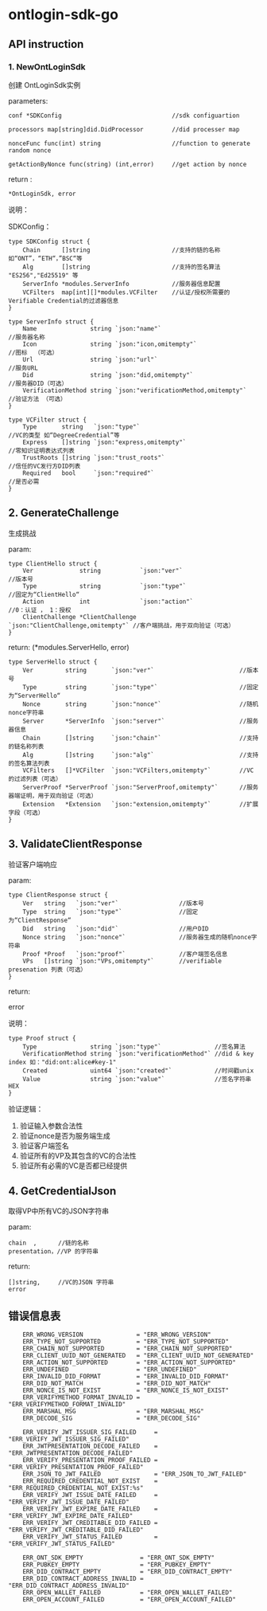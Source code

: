 # ontlogin-sdk-go
## API instruction

### 1. NewOntLoginSdk

创建 OntLoginSdk实例

parameters:

```
conf *SDKConfig                               //sdk configuartion

processors map[string]did.DidProcessor        //did processer map 

nonceFunc func(int) string                    //function to generate random nonce

getActionByNonce func(string) (int,error)     //get action by nonce
```



return :

```*OntLoginSdk, error```



说明：

SDKConfig：

```
type SDKConfig struct {
	Chain      []string                       //支持的链的名称 如“ONT”，“ETH“，”BSC“等
	Alg        []string                       //支持的签名算法  "ES256","Ed25519" 等
	ServerInfo *modules.ServerInfo            //服务器信息配置
	VCFilters  map[int][]*modules.VCFilter    //认证/授权所需要的Verifiable Credential的过滤器信息
}
```

```
type ServerInfo struct {
	Name               string `json:"name"`                             //服务器名称
	Icon               string `json:"icon,omitempty"`                   //图标  （可选）
	Url                string `json:"url"`                              //服务URL 
	Did                string `json:"did,omitempty"`                    //服务器DID（可选）
	VerificationMethod string `json:"verificationMethod,omitempty"`     //验证方法 （可选）
}
```

```
type VCFilter struct {
	Type       string   `json:"type"`                                   //VC的类型 如“DegreeCredential”等
	Express    []string `json:"express,omitempty"`                      //零知识证明表达式列表
	TrustRoots []string `json:"trust_roots"`                            //信任的VC发行方DID列表
	Required   bool     `json:"required"`                               //是否必需   
}
```



## 2. GenerateChallenge

生成挑战

param:

```
type ClientHello struct {
	Ver             string           `json:"ver"`                       //版本号
	Type            string           `json:"type"`                      //固定为“ClientHello“
	Action          int              `json:"action"`                    //0：认证 ， 1：授权
	ClientChallenge *ClientChallenge `json:"ClientChallenge,omitempty"` //客户端挑战，用于双向验证（可选）
}
```

return: (*modules.ServerHello, error)

```
type ServerHello struct {
	Ver         string       `json:"ver"`                        //版本号
	Type        string       `json:"type"`						 //固定为“ServerHello“
	Nonce       string       `json:"nonce"`                      //随机nonce字符串
	Server      *ServerInfo  `json:"server"`                     //服务器信息 
	Chain       []string     `json:"chain"`                      //支持的链名称列表 
	Alg         []string     `json:"alg"`                        //支持的签名算法列表
	VCFilters   []*VCFilter  `json:"VCFilters,omitempty"`        //VC的过滤列表（可选）  
	ServerProof *ServerProof `json:"ServerProof,omitempty"`      //服务器端证明，用于双向验证（可选）
	Extension   *Extension   `json:"extension,omitempty"`        //扩展字段（可选）
}
```



## 3. ValidateClientResponse

验证客户端响应

param:

```
type ClientResponse struct {
	Ver   string   `json:"ver"`					//版本号
	Type  string   `json:"type"`				//固定为“ClientResponse“
	Did   string   `json:"did"`					//用户DID
	Nonce string   `json:"nonce"`               //服务器生成的随机nonce字符串
	Proof *Proof   `json:"proof"`               //客户端签名信息
	VPs   []string `json:"VPs,omitempty"`       //verifiable presenation 列表（可选）
}
```

return:

error

说明：

```
type Proof struct {
	Type               string `json:"type"`               //签名算法
	VerificationMethod string `json:"verificationMethod"` //did & key index 如："did:ont:alice#key-1"
	Created            uint64 `json:"created"`            //时间戳unix
	Value              string `json:"value"`              //签名字符串HEX
}
```



验证逻辑：

1. 验证输入参数合法性
2. 验证nonce是否为服务端生成
3. 验证客户端签名
4. 验证所有的VP及其包含的VC的合法性
5. 验证所有必需的VC是否都已经提供



## 4. GetCredentialJson

取得VP中所有VC的JSON字符串

param:

```
chain  ,      //链的名称
presentation，//VP 的字符串
```

return:

```
[]string,     //VC的JSON 字符串
error         
```

## 错误信息表

```buildoutcfg
	ERR_WRONG_VERSION               = "ERR_WRONG_VERSION"
	ERR_TYPE_NOT_SUPPORTED          = "ERR_TYPE_NOT_SUPPORTED"
	ERR_CHAIN_NOT_SUPPORTED         = "ERR_CHAIN_NOT_SUPPORTED"
	ERR_CLIENT_UUID_NOT_GENERATED   = "ERR_CLIENT_UUID_NOT_GENERATED"
	ERR_ACTION_NOT_SUPPORTED        = "ERR_ACTION_NOT_SUPPORTED"
	ERR_UNDEFINED                   = "ERR_UNDEFINED"
	ERR_INVALID_DID_FORMAT          = "ERR_INVALID_DID_FORMAT"
	ERR_DID_NOT_MATCH               = "ERR_DID_NOT_MATCH"
	ERR_NONCE_IS_NOT_EXIST          = "ERR_NONCE_IS_NOT_EXIST"
	ERR_VERIFYMETHOD_FORMAT_INVALID = "ERR_VERIFYMETHOD_FORMAT_INVALID"
	ERR_MARSHAL_MSG                 = "ERR_MARSHAL_MSG"
	ERR_DECODE_SIG                  = "ERR_DECODE_SIG"

	ERR_VERIFY_JWT_ISSUER_SIG_FAILED     = "ERR_VERIFY_JWT_ISSUER_SIG_FAILED"
	ERR_JWTPRESENTATION_DECODE_FAILED    = "ERR_JWTPRESENTATION_DECODE_FAILED"
	ERR_VERIFY_PRESENTATION_PROOF_FAILED = "ERR_VERIFY_PRESENTATION_PROOF_FAILED"
	ERR_JSON_TO_JWT_FAILED               = "ERR_JSON_TO_JWT_FAILED"
	ERR_REQUIRED_CREDENTIAL_NOT_EXIST    = "ERR_REQUIRED_CREDENTIAL_NOT_EXIST:%s"
	ERR_VERIFY_JWT_ISSUE_DATE_FAILED     = "ERR_VERIFY_JWT_ISSUE_DATE_FAILED"
	ERR_VERIFY_JWT_EXPIRE_DATE_FAILED    = "ERR_VERIFY_JWT_EXPIRE_DATE_FAILED"
	ERR_VERIFY_JWT_CREDITABLE_DID_FAILED = "ERR_VERIFY_JWT_CREDITABLE_DID_FAILED"
	ERR_VERIFY_JWT_STATUS_FAILED         = "ERR_VERIFY_JWT_STATUS_FAILED"

	ERR_ONT_SDK_EMPTY                = "ERR_ONT_SDK_EMPTY"
	ERR_PUBKEY_EMPTY                 = "ERR_PUBKEY_EMPTY"
	ERR_DID_CONTRACT_EMPTY           = "ERR_DID_CONTRACT_EMPTY"
	ERR_DID_CONTRACT_ADDRESS_INVALID = "ERR_DID_CONTRACT_ADDRESS_INVALID"
	ERR_OPEN_WALLET_FAILED           = "ERR_OPEN_WALLET_FAILED"
	ERR_OPEN_ACCOUNT_FAILED          = "ERR_OPEN_ACCOUNT_FAILED"
```
